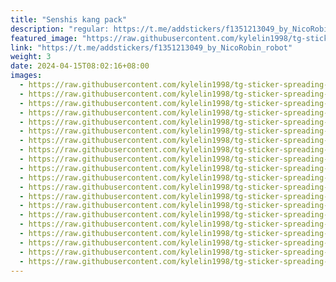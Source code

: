```yaml
---
title: "Senshis kang pack"
description: "regular: https://t.me/addstickers/f1351213049_by_NicoRobin_robot"
featured_image: "https://raw.githubusercontent.com/kylelin1998/tg-sticker-spreading-worldwide-images/main/img/7ad4fa26-0f44-4454-99f0-6375da6dbc3d.jpg"
link: "https://t.me/addstickers/f1351213049_by_NicoRobin_robot"
weight: 3
date: 2024-04-15T08:02:16+08:00
images:
  - https://raw.githubusercontent.com/kylelin1998/tg-sticker-spreading-worldwide-images/main/img/7ad4fa26-0f44-4454-99f0-6375da6dbc3d.jpg
  - https://raw.githubusercontent.com/kylelin1998/tg-sticker-spreading-worldwide-images/main/img/3758f16d-6227-45bf-954a-95977f0ffa7f.jpg
  - https://raw.githubusercontent.com/kylelin1998/tg-sticker-spreading-worldwide-images/main/img/559c7f29-c573-47aa-b0ee-77499a758baf.jpg
  - https://raw.githubusercontent.com/kylelin1998/tg-sticker-spreading-worldwide-images/main/img/d908971e-29a6-4a3b-99fd-2a6d42c4a69b.jpg
  - https://raw.githubusercontent.com/kylelin1998/tg-sticker-spreading-worldwide-images/main/img/061ac444-9664-4722-9fef-9394669e1769.jpg
  - https://raw.githubusercontent.com/kylelin1998/tg-sticker-spreading-worldwide-images/main/img/2b95c7b1-2c3e-4001-8aef-f16e21afb16e.jpg
  - https://raw.githubusercontent.com/kylelin1998/tg-sticker-spreading-worldwide-images/main/img/2e071a1f-333a-49fe-a1a3-8b3e4fe212cf.jpg
  - https://raw.githubusercontent.com/kylelin1998/tg-sticker-spreading-worldwide-images/main/img/24393e28-07bd-4cc9-999a-52b86815bdd3.jpg
  - https://raw.githubusercontent.com/kylelin1998/tg-sticker-spreading-worldwide-images/main/img/9023fc6c-a2e8-4964-aba2-838c6b9113fe.jpg
  - https://raw.githubusercontent.com/kylelin1998/tg-sticker-spreading-worldwide-images/main/img/dec6339c-e728-4747-b791-27be8ab50a4e.jpg
  - https://raw.githubusercontent.com/kylelin1998/tg-sticker-spreading-worldwide-images/main/img/291c85fe-3240-4528-993b-71118eaa8b2d.jpg
  - https://raw.githubusercontent.com/kylelin1998/tg-sticker-spreading-worldwide-images/main/img/a5d6ceac-8fc0-4518-acdf-3ef7da31cabd.jpg
  - https://raw.githubusercontent.com/kylelin1998/tg-sticker-spreading-worldwide-images/main/img/4e574d4b-4d90-4421-be79-7643abdf16c8.jpg
  - https://raw.githubusercontent.com/kylelin1998/tg-sticker-spreading-worldwide-images/main/img/851230c6-cb70-4e18-96ed-c9fa960c3c4e.jpg
  - https://raw.githubusercontent.com/kylelin1998/tg-sticker-spreading-worldwide-images/main/img/7b2bad62-f9f2-45d7-9a38-dfd07d3ce976.jpg
  - https://raw.githubusercontent.com/kylelin1998/tg-sticker-spreading-worldwide-images/main/img/18e83456-5c60-4e5a-a85f-41ed55e17e6f.jpg
  - https://raw.githubusercontent.com/kylelin1998/tg-sticker-spreading-worldwide-images/main/img/6a022db6-8c45-4346-8aa1-b3935fb23b5b.jpg
  - https://raw.githubusercontent.com/kylelin1998/tg-sticker-spreading-worldwide-images/main/img/3fa37196-2f77-44a4-af74-b2d65e5ce721.jpg
  - https://raw.githubusercontent.com/kylelin1998/tg-sticker-spreading-worldwide-images/main/img/f6a879cb-d536-4a77-a3aa-9296c686521f.jpg
  - https://raw.githubusercontent.com/kylelin1998/tg-sticker-spreading-worldwide-images/main/img/9a075552-4e0d-408c-b4be-f61d8be3d61f.jpg
---
```

